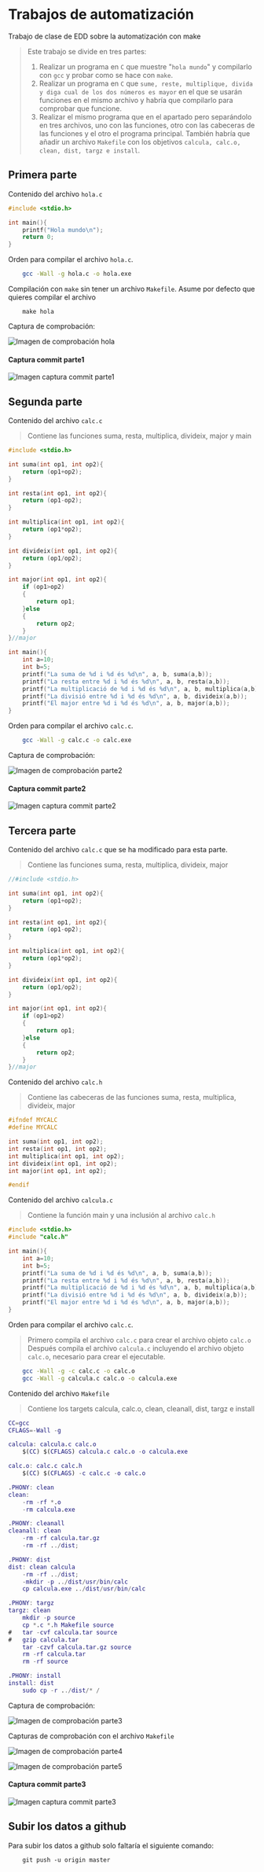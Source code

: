# Trabajos de automatización

Trabajo de clase de EDD sobre la automatización con make

> Este trabajo se divide en tres partes:
> 1. Realizar un programa en `C` que muestre "`hola mundo`" y compilarlo con `gcc` y probar como se hace con `make`.
> 2. Realizar un programa en `C` que `sume, reste, multiplique, divida y diga cual de los dos números es mayor` en el que se usarán funciones en el mismo archivo y habría que compilarlo para comprobar que funcione.
> 3. Realizar el mismo programa que en el apartado pero separándolo en tres archivos, uno con las funciones, otro con las cabeceras de las funciones y el otro el programa principal. También habría que añadir un archivo `Makefile` con los objetivos `calcula, calc.o, clean, dist, targz e install`.

## Primera parte

Contenido del archivo `hola.c`

```C
#include <stdio.h>

int main(){
    printf("Hola mundo\n");
    return 0;
}
```

Orden para compilar el archivo `hola.c`.

```bash
    gcc -Wall -g hola.c -o hola.exe
```
Compilación con `make` sin tener un archivo `Makefile`. Asume por defecto que quieres compilar el archivo

```
    make hola
```

Captura de comprobación:

![Imagen de comprobación hola](hola.jpg)

#### Captura commit parte1

![Imagen captura commit parte1](make-parte1.jpg)

## Segunda parte

Contenido del archivo `calc.c`

> Contiene las funciones suma, resta, multiplica, divideix, major y main

```C
#include <stdio.h>

int suma(int op1, int op2){
    return (op1+op2);
}

int resta(int op1, int op2){
    return (op1-op2);
}

int multiplica(int op1, int op2){
    return (op1*op2);
}

int divideix(int op1, int op2){
    return (op1/op2);
}

int major(int op1, int op2){
    if (op1>op2)
    {
        return op1;
    }else
    {
        return op2;
    }
}//major

int main(){
    int a=10;
    int b=5;
    printf("La suma de %d i %d és %d\n", a, b, suma(a,b));
    printf("La resta entre %d i %d és %d\n", a, b, resta(a,b));
    printf("La multiplicació de %d i %d és %d\n", a, b, multiplica(a,b));
    printf("La divisió entre %d i %d és %d\n", a, b, divideix(a,b));
    printf("El major entre %d i %d és %d\n", a, b, major(a,b));
}
```
Orden para compilar el archivo `calc.c`.

```bash
    gcc -Wall -g calc.c -o calc.exe
```
Captura de comprobación:

![Imagen de comprobación parte2](parte2.jpg)

#### Captura commit parte2

![Imagen captura commit parte2](make-parte2.jpg)

## Tercera parte

Contenido del archivo `calc.c` que se ha modificado para esta parte.

> Contiene las funciones suma, resta, multiplica, divideix, major

```C
//#include <stdio.h>

int suma(int op1, int op2){
    return (op1+op2);
}

int resta(int op1, int op2){
    return (op1-op2);
}

int multiplica(int op1, int op2){
    return (op1*op2);
}

int divideix(int op1, int op2){
    return (op1/op2);
}

int major(int op1, int op2){
    if (op1>op2)
    {
        return op1;
    }else
    {
        return op2;
    }
}//major
```

Contenido del archivo `calc.h`

> Contiene las cabeceras de las funciones suma, resta, multiplica, divideix, major

```C
#ifndef MYCALC
#define MYCALC

int suma(int op1, int op2);
int resta(int op1, int op2);
int multiplica(int op1, int op2);
int divideix(int op1, int op2);
int major(int op1, int op2);

#endif
```

Contenido del archivo `calcula.c`

> Contiene la función main y una inclusión al archivo `calc.h`

```C
#include <stdio.h>
#include "calc.h"

int main(){
    int a=10;
    int b=5;
    printf("La suma de %d i %d és %d\n", a, b, suma(a,b));
    printf("La resta entre %d i %d és %d\n", a, b, resta(a,b));
    printf("La multiplicació de %d i %d és %d\n", a, b, multiplica(a,b));
    printf("La divisió entre %d i %d és %d\n", a, b, divideix(a,b));
    printf("El major entre %d i %d és %d\n", a, b, major(a,b));
}
```

Orden para compilar el archivo `calc.c`.

> Primero compila el archivo `calc.c` para crear el archivo objeto `calc.o`
> Después compila el archivo `calcula.c` incluyendo el archivo objeto `calc.o`, necesario para crear el ejecutable.

```bash
    gcc -Wall -g -c calc.c -o calc.o
    gcc -Wall -g calcula.c calc.o -o calcula.exe
```

Contenido del archivo `Makefile`

> Contiene los targets calcula, calc.o, clean, cleanall, dist, targz e install

```M
CC=gcc
CFLAGS=-Wall -g

calcula: calcula.c calc.o
	$(CC) $(CFLAGS) calcula.c calc.o -o calcula.exe

calc.o: calc.c calc.h
	$(CC) $(CFLAGS) -c calc.c -o calc.o

.PHONY: clean
clean:
	-rm -rf *.o
	-rm calcula.exe

.PHONY: cleanall
cleanall: clean
	-rm -rf calcula.tar.gz
    -rm -rf ../dist;

.PHONY: dist
dist: clean calcula
	-rm -rf ../dist;
	-mkdir -p ../dist/usr/bin/calc
	cp calcula.exe ../dist/usr/bin/calc

.PHONY: targz
targz: clean
	mkdir -p source
	cp *.c *.h Makefile source
#	tar -cvf calcula.tar source
#	gzip calcula.tar
	tar -czvf calcula.tar.gz source
	rm -rf calcula.tar
	rm -rf source

.PHONY: install
install: dist
	sudo cp -r ../dist/* /
```

Captura de comprobación:

![Imagen de comprobación parte3](parte3.jpg)

Capturas de comprobación con el archivo `Makefile`

![Imagen de comprobación parte4](parte4.jpg)

![Imagen de comprobación parte5](parte5.jpg)


#### Captura commit parte3

![Imagen captura commit parte3](make-parte3.jpg)

## Subir los datos a github

Para subir los datos a github solo faltaría el siguiente comando:

```
    git push -u origin master
```
